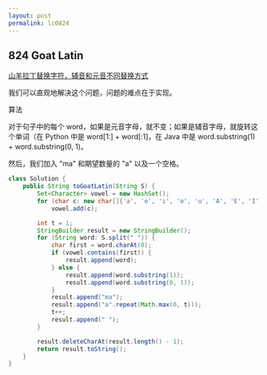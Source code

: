 ```yaml
---
layout: post
permalink: lc0824 
---
```


## 824 Goat Latin

[山羊拉丁替换字符，辅音和元音不同替换方式](https://leetcode-cn.com/problems/goat-latin/solution/shan-yang-la-ding-wen-by-leetcode/)

我们可以直观地解决这个问题，问题的难点在于实现。

算法

对于句子中的每个 word，如果是元音字母，就不变；如果是辅音字母，就旋转这个单词（在 Python 中是 word[1:] + word[:1]，在 Java 中是 word.substring(1) + word.substring(0, 1)。

然后，我们加入 "ma" 和期望数量的 "a" 以及一个空格。

```java
class Solution {
    public String toGoatLatin(String S) {
        Set<Character> vowel = new HashSet();
        for (char c: new char[]{'a', 'e', 'i', 'o', 'u', 'A', 'E', 'I', 'O', 'U'})
            vowel.add(c);

        int t = 1;
        StringBuilder result = new StringBuilder();
        for (String word: S.split(" ")) {
            char first = word.charAt(0);
            if (vowel.contains(first)) {
                result.append(word);
            } else {
                result.append(word.substring(1));
                result.append(word.substring(0, 1));
            }
            result.append("ma");
            result.append("a".repeat(Math.max(0, t)));
            t++;
            result.append(" ");
        }

        result.deleteCharAt(result.length() - 1);
        return result.toString();
    }
}
```